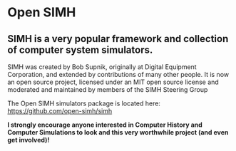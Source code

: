 # Open SIMH

## SIMH is a very popular framework and collection of computer system simulators.

SIMH was created by Bob Supnik, originally at Digital Equipment Corporation, and extended by contributions of many other people. 
It is now an open source project, licensed under an MIT open source license and moderated and maintained by members of the SIMH Steering Group

The Open SIMH simulators package is located here:   https://github.com/open-simh/simh

**I strongly encourage anyone interested in Computer History and Computer Simulations to look and this very worthwhile project (and even get involved)!**
